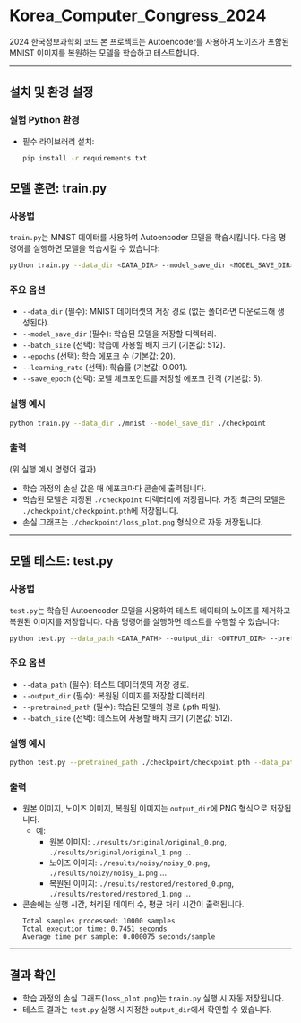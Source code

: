 # Korea_Computer_Congress_2024
2024 한국정보과학회 코드
본 프로젝트는 Autoencoder를 사용하여 노이즈가 포함된 MNIST 이미지를 복원하는 모델을 학습하고 테스트합니다.

---

## 설치 및 환경 설정

### 실험 Python 환경
- 필수 라이브러리 설치:
  ```bash
  pip install -r requirements.txt

## 모델 훈련: train.py
### 사용법
`train.py`는 MNIST 데이터를 사용하여 Autoencoder 모델을 학습시킵니다. 다음 명령어를 실행하면 모델을 학습시킬 수 있습니다:
```bash
python train.py --data_dir <DATA_DIR> --model_save_dir <MODEL_SAVE_DIR> --batch_size <BATCH_SIZE> --epochs <EPOCHS> --learning_rate <LEARNING_RATE> --save_epoch <SAVE_EPOCH>
```

### 주요 옵션
- `--data_dir` (필수): MNIST 데이터셋의 저장 경로 (없는 폴더라면 다운로드해 생성된다).
- `--model_save_dir` (필수): 학습된 모델을 저장할 디렉터리.
- `--batch_size` (선택): 학습에 사용할 배치 크기 (기본값: 512).
- `--epochs` (선택): 학습 에포크 수 (기본값: 20).
- `--learning_rate` (선택): 학습률 (기본값: 0.001).
- `--save_epoch` (선택): 모델 체크포인트를 저장할 에포크 간격 (기본값: 5).

### 실행 예시
```bash
python train.py --data_dir ./mnist --model_save_dir ./checkpoint
```

### 출력
(위 실행 예시 명령어 결과)
- 학습 과정의 손실 값은 매 에포크마다 콘솔에 출력됩니다.
- 학습된 모델은 지정된 `./checkpoint` 디렉터리에 저장됩니다. 가장 최근의 모델은 `./checkpoint/checkpoint.pth`에 저장됩니다.
- 손실 그래프는 `./checkpoint/loss_plot.png` 형식으로 자동 저장됩니다.

---
## 모델 테스트: test.py

### 사용법
`test.py`는 학습된 Autoencoder 모델을 사용하여 테스트 데이터의 노이즈를 제거하고 복원된 이미지를 저장합니다. 다음 명령어를 실행하면 테스트를 수행할 수 있습니다:

```bash
python test.py --data_path <DATA_PATH> --output_dir <OUTPUT_DIR> --pretrained_path <PRETRAINED_PATH> --batch_size <BATCH_SIZE>
```

### 주요 옵션
- `--data_path` (필수): 테스트 데이터셋의 저장 경로.
- `--output_dir` (필수): 복원된 이미지를 저장할 디렉터리.
- `--pretrained_path` (필수): 학습된 모델의 경로 (.pth 파일).
- `--batch_size` (선택): 테스트에 사용할 배치 크기 (기본값: 512).

### 실행 예시
```bash
python test.py --pretrained_path ./checkpoint/checkpoint.pth --data_path ./mnist --output_dir ./results
```

### 출력
- 원본 이미지, 노이즈 이미지, 복원된 이미지는 `output_dir`에 PNG 형식으로 저장됩니다.
  - 예:
    - 원본 이미지: `./results/original/original_0.png`, `./results/original/original_1.png` ...
    - 노이즈 이미지: `./results/noisy/noisy_0.png`, `./results/noizy/noisy_1.png` ...
    - 복원된 이미지: `./results/restored/restored_0.png`, `./results/restored/restored_1.png` ...
- 콘솔에는 실행 시간, 처리된 데이터 수, 평균 처리 시간이 출력됩니다.
  ```
  Total samples processed: 10000 samples
  Total execution time: 0.7451 seconds
  Average time per sample: 0.000075 seconds/sample
  ```

---

## 결과 확인
- 학습 과정의 손실 그래프(`loss_plot.png`)는 `train.py` 실행 시 자동 저장됩니다.
- 테스트 결과는 `test.py` 실행 시 지정한 `output_dir`에서 확인할 수 있습니다.
```

